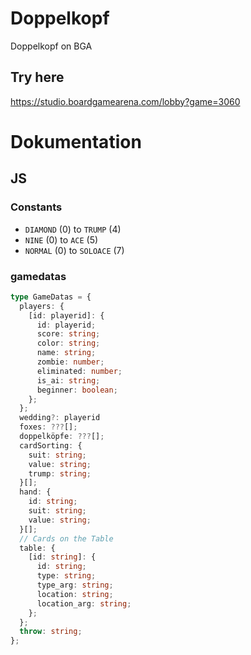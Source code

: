 # Doppelkopf

Doppelkopf on BGA

## Try here

https://studio.boardgamearena.com/lobby?game=3060

# Dokumentation

## JS

### Constants

- `DIAMOND` (0) to `TRUMP` (4)
- `NINE` (0) to `ACE` (5)
- `NORMAL` (0) to `SOLOACE` (7)

### gamedatas

```ts
type GameDatas = {
  players: {
    [id: playerid]: {
      id: playerid;
      score: string;
      color: string;
      name: string;
      zombie: number;
      eliminated: number;
      is_ai: string;
      beginner: boolean;
    };
  };
  wedding?: playerid
  foxes: ???[];
  doppelköpfe: ???[];
  cardSorting: {
    suit: string;
    value: string;
    trump: string;
  }[];
  hand: {
    id: string;
    suit: string;
    value: string;
  }[];
  // Cards on the Table
  table: {
    [id: string]: {
      id: string;
      type: string;
      type_arg: string;
      location: string;
      location_arg: string;
    };
  };
  throw: string;
};
```

